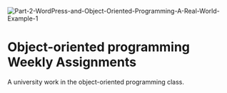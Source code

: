 ![Part-2-WordPress-and-Object-Oriented-Programming-A-Real-World-Example-1](https://user-images.githubusercontent.com/86721208/160431069-4187a68c-301b-499a-a540-5e5cedf501de.png)

# Object-oriented programming Weekly Assignments
A university work in the object-oriented programming class.

